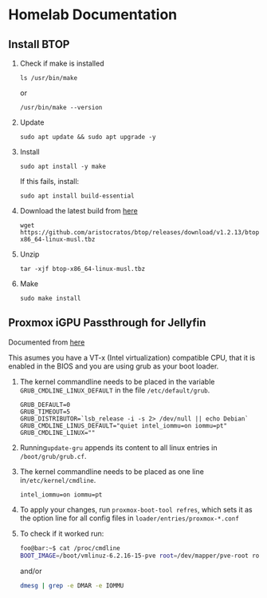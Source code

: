 # Homelab Documentation



## Install BTOP

1. Check if make is installed

    ```console
    ls /usr/bin/make
    ```


    or

    ```console
    /usr/bin/make --version
    ```


1. Update

    ```console
    sudo apt update && sudo apt upgrade -y
    ```


1. Install

    ```console
    sudo apt install -y make
    ```
    
    
    If this fails, install:

    ```console
    sudo apt install build-essential
    ```



1. Download the latest build from [here](https://github.com/aristocratos/btop/releases/latest)

    ```console
    wget https://github.com/aristocratos/btop/releases/download/v1.2.13/btop-x86_64-linux-musl.tbz
    ```


1. Unzip

    ```console
    tar -xjf btop-x86_64-linux-musl.tbz
    ```


1. Make

    ```console
    sudo make install
    ```

## Proxmox iGPU Passthrough for Jellyfin

Documented from [here](https://forum.proxmox.com/threads/task-error-cannot-prepare-pci-pass-through-iommu-not-present-gpu-passthrough.107102/page-2#post-582422)

This asumes you have a VT-x (Intel virtualization) compatible CPU, that it is enabled in the BIOS and you are using grub as your boot loader.

1. The kernel commandline needs to be placed in the variable `GRUB_CMDLINE_LINUX_DEFAULT` in the file `/etc/default/grub`. 

    ```grub
    GRUB_DEFAULT=0
    GRUB_TIMEOUT=5
    GRUB_DISTRIBUTOR=`lsb_release -i -s 2> /dev/null || echo Debian`
    GRUB_CMDLINE_LINUS_DEFAULT="quiet intel_iommu=on iommu=pt"
    GRUB_CMDLINE_LINUX=""
    ```

2. Running`update-gru` appends its content to all linux entries in `/boot/grub/grub.cf`.

3. The kernel commandline needs to be placed as one line in`/etc/kernel/cmdline`. 

    ```
    intel_iommu=on iommu=pt
    ```
    
4. To apply your changes, run `proxmox-boot-tool refres`, which sets it as the option line for all config files in `loader/entries/proxmox-*.conf`

5. To check if it worked run:

    ```sh
    foo@bar:~$ cat /proc/cmdline
    BOOT_IMAGE=/boot/vmlinuz-6.2.16-15-pve root=/dev/mapper/pve-root ro quiet intel_iommu=on iommu=pt
    ```

    and/or 

    ```sh
    dmesg | grep -e DMAR -e IOMMU
    ```




